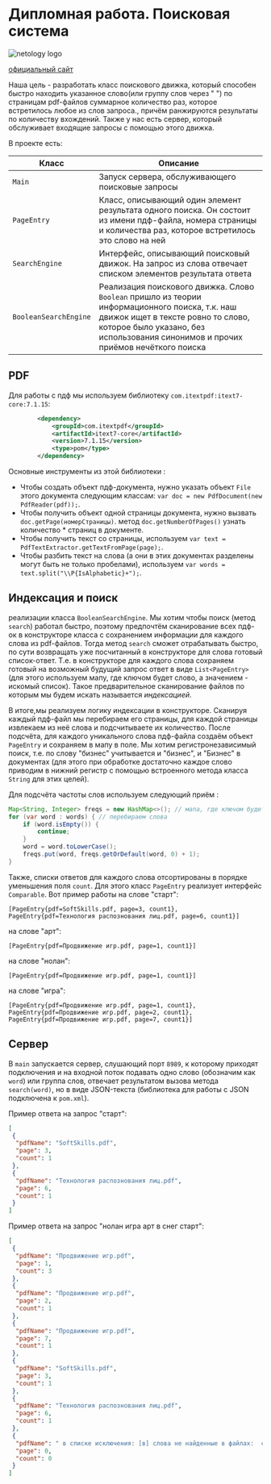 # Дипломная работа. Поисковая система
![netology logo](https://upload.wikimedia.org/wikipedia/commons/thumb/0/0a/Netology_logo.png/320px-Netology_logo.png)


[официальный сайт](https://netology.ru/)

Наша цель - разработать класс поискового движка, который способен быстро находить указанное слово(или группу слов через " ") по страницам pdf-файлов суммарное количество раз, которое встретилось любое из слов запроса., причём ранжируются результаты по количеству вхождений. Также у нас есть сервер, который обслуживает входящие запросы с помощью этого движка.


В проекте есть:

| Класс      | Описание                                                                                                                                                                                                                 |
| ----------- |--------------------------------------------------------------------------------------------------------------------------------------------------------------------------------------------------------------------------|
| `Main`      | Запуск сервера, обслуживающего поисковые запросы                                                                                                                                                                         |
| `PageEntry`   | Класс, описывающий один элемент результата одного поиска. Он состоит из имени пдф-файла, номера страницы и количества раз, которое встретилось это слово на ней                                                          |
| `SearchEngine`   | Интерфейс, описывающий поисковый движок.  На запрос из слова отвечает списком элементов результата ответа                                                                                                                |
| `BooleanSearchEngine`   | Реализация поискового движка. Слово `Boolean` пришло из теории информационного поиска, т.к. наш движок ищет в тексте ровно то слово, которое было указано, без использования синонимов и прочих приёмов нечёткого поиска |

## PDF
Для работы с пдф мы используем библиотеку `com.itextpdf:itext7-core:7.1.15`:
```xml
        <dependency>
            <groupId>com.itextpdf</groupId>
            <artifactId>itext7-core</artifactId>
            <version>7.1.15</version>
            <type>pom</type>
        </dependency>
```

Основные инструменты из этой библиотеки :

* Чтобы создать объект пдф-документа, нужно указать объект `File` этого документа следующим классам: `var doc = new PdfDocument(new PdfReader(pdf));`.
* Чтобы получить объект одной страницы документа, нужно вызвать `doc.getPage(номерСтраницы)`.  метод `doc.getNumberOfPages()`  узнать количество * страниц в документе.
* Чтобы получить текст со страницы, используем `var text = PdfTextExtractor.getTextFromPage(page);`.
* Чтобы разбить текст на слова (а они в этих документах разделены могут быть не только пробелами), используем `var words = text.split("\\P{IsAlphabetic}+");`.

## Индексация и поиск
 реализации класса `BooleanSearchEngine`. Мы хотим чтобы поиск (метод `search`) работал быстро, поэтому предпочтём сканирование всех пдф-ок в конструкторе класса с сохранением информации для каждого слова из pdf-файлов. Тогда метод `search` сможет отрабатывать быстро, по сути возвращать уже посчитанный в конструкторе для слова готовый список-ответ. Т.е. в конструкторе для каждого слова сохраняем готовый на возможный будущий запрос ответ в виде `List<PageEntry>` (для этого  используем мапу, где ключом будет слово, а значением - искомый список). Такое предварительное сканирование файлов по которым мы будем искать называется _индексацией_.

В итоге,мы реализуем логику индексации в конструкторе. Сканируя каждый пдф-файл мы перебираем его страницы, для каждой страницы извлекаем из неё слова и подсчитываете их количество. После подсчёта, для каждого уникального слова пдф-файла создаём объект `PageEntry` и сохраняем в мапу в поле. Мы хотим регистронезависимый поиск, т.е. по слову "бизнес" учитывается и "бизнес", и "Бизнес" в документах (для этого при обработке достаточно каждое слово приводим в нижний регистр с помощью встроенного метода класса `String` для этих целей).

Для подсчёта частоты слов используем следующий приём :
```java
Map<String, Integer> freqs = new HashMap<>(); // мапа, где ключом будет слово, а значением - частота
for (var word : words) { // перебираем слова
    if (word.isEmpty()) {
        continue;
    }
    word = word.toLowerCase();
    freqs.put(word, freqs.getOrDefault(word, 0) + 1);
}
```

Также, списки ответов для каждого слова  отсортированы в порядке уменьшения поля `count`. Для этого класс `PageEntry`  реализует интерфейс `Comparable`.
 Вот пример работы на слове "старт":
```
[PageEntry{pdf=SoftSkills.pdf, page=3, count1}, PageEntry{pdf=Технология распознования лиц.pdf, page=6, count1}]
```
на слове "арт":
```
[PageEntry{pdf=Продвижение игр.pdf, page=1, count1}]
```
на слове "нолан":
```
[PageEntry{pdf=Продвижение игр.pdf, page=1, count1}]
```
на слове "игра":
```
[PageEntry{pdf=Продвижение игр.pdf, page=1, count1}, PageEntry{pdf=Продвижение игр.pdf, page=2, count1}, PageEntry{pdf=Продвижение игр.pdf, page=7, count1}]
```
## Сервер
 В `main`  запускается сервер, слушающий порт `8989`, к которому приходят подключения и на входной поток подавать одно слово (обозначим как `word`) или группа слов, отвечает результатом вызова метода `search(word)`, но в виде JSON-текста (библиотека для работы с JSON подключена к `pom.xml`).



Пример ответа на запрос "старт":
```json
[
 {
  "pdfName": "SoftSkills.pdf",
  "page": 3,
  "count": 1
 },
 {
  "pdfName": "Технология распознования лиц.pdf",
  "page": 6,
  "count": 1
 }
]

```
Пример ответа на запрос "нолан игра арт в снег старт":
```json
[
 {
  "pdfName": "Продвижение игр.pdf",
  "page": 1,
  "count": 3
 },
 {
  "pdfName": "Продвижение игр.pdf",
  "page": 2,
  "count": 1
 },
 {
  "pdfName": "Продвижение игр.pdf",
  "page": 7,
  "count": 1
 },
 {
  "pdfName": "SoftSkills.pdf",
  "page": 3,
  "count": 1
 },
 {
  "pdfName": "Технология распознования лиц.pdf",
  "page": 6,
  "count": 1
 },
 {
  "pdfName": " в списке исключения: [в] слова не найденные в файлах:  снег",
  "page": 0,
  "count": 0
 }
]


```
 


